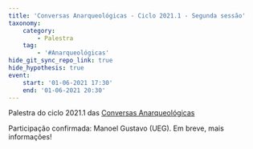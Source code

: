 ```yaml
---
title: 'Conversas Anarqueológicas - Ciclo 2021.1 - Segunda sessão'
taxonomy:
    category:
        - Palestra
    tag:
        - '#Anarqueológicas'
hide_git_sync_repo_link: true
hide_hypothesis: true
event:
    start: '01-06-2021 17:30'
    end: '01-06-2021 20:30'
---
```


Palestra do ciclo 2021.1 das [Conversas Anarqueológicas](http://arqueologiadosensivel.ufba.br/projetos/extensao/anarqueologicas)

Participação confirmada: Manoel Gustavo (UEG). Em breve, mais informações!